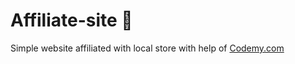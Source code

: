 # Affiliate-site :money_mouth_face:                                                                                                                                                                                                                         
Simple website affiliated with local store
 with help of <a href="http://johnelder.com/">Codemy.com</a>
